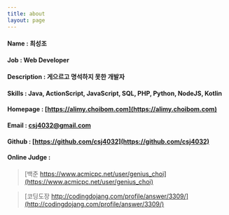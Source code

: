 ```yaml
---
title: about
layout: page
---
```


#### Name : 최성조

#### Job : Web Developer

#### Description : 게으르고 명석하지 못한 개발자

#### Skills : Java, ActionScript, JavaScript, SQL, PHP, Python, NodeJS, Kotlin

#### Homepage : [https://alimy.choibom.com](https://alimy.choibom.com)

#### Email : csj4032@gmail.com

#### Github : [https://github.com/csj4032](https://github.com/csj4032)

#### Online Judge :
> [백준 https://www.acmicpc.net/user/genius_choi](https://www.acmicpc.net/user/genius_choi)

> [코딩도장 http://codingdojang.com/profile/answer/3309/](http://codingdojang.com/profile/answer/3309/)
